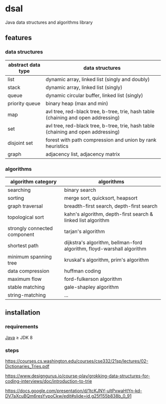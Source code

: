 # dsal

Java data structures and algorithms library

## features

### data structures

| abstract data type | data structures                                                                   |
| ------------------ |-----------------------------------------------------------------------------------|
| list               | dynamic array, linked list (singly and doubly)                                    |
| stack              | dynamic array, linked list (singly)                                               |
| queue              | dynamic circular buffer, linked list (singly)                                     |
| priority queue     | binary heap (max and min)                                                         |
| map                | avl tree, red-black tree, b-tree, trie, hash table (chaining and open addressing) |
| set                | avl tree, red-black tree, b-tree, trie, hash table (chaining and open addressing) |
| disjoint set       | forest with path compression and union by rank heuristics                         |
| graph              | adjacency list, adjacency matrix                                                  |

### algorithms

| algorithm category           | algorithms                                                             |
| ---------------------------- | ---------------------------------------------------------------------- |
| searching                    | binary search                                                          |
| sorting                      | merge sort, quicksort, heapsort                                        |
| graph traversal              | breadth-first search, depth-first search                               |
| topological sort             | kahn's algorithm, depth-first search & linked list algorithm           |
| strongly connected component | tarjan's algorithm                                                     |
| shortest path                | dijkstra's algorithm, bellman-ford algorithm, floyd-warshall algorithm |
| minimum spanning tree        | kruskal's algorithm, prim's algorithm                                  |
| data compression             | huffman coding                                                         |
| maximum flow                 | ford-fulkerson algorithm                                               |
| stable matching              | gale-shapley algorithm                                                 |
| string-matching              | ...                                                                    |

## installation

### requirements

[Java](https://adoptium.net/) $\ge$ JDK 8

### steps

https://courses.cs.washington.edu/courses/cse332/21sp/lectures/02-Dictionaries_Tries.pdf

https://www.designgurus.io/course-play/grokking-data-structures-for-coding-interviews/doc/introduction-to-trie

https://docs.google.com/presentation/d/1tcKJNY-ultPxwaHtYn-kd-DV7aXcuBQm6resYvpoCkw/edit#slide=id.g25f155b838b_0_91

